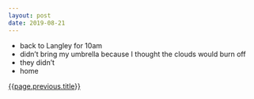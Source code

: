 ```yaml
---
layout: post
date: 2019-08-21
---
```


- back to Langley for 10am
- didn’t bring my umbrella because I thought the clouds would burn off
- they didn’t
- home

<a href="{{page.previous.url}}">{{page.previous.title}}</a>
